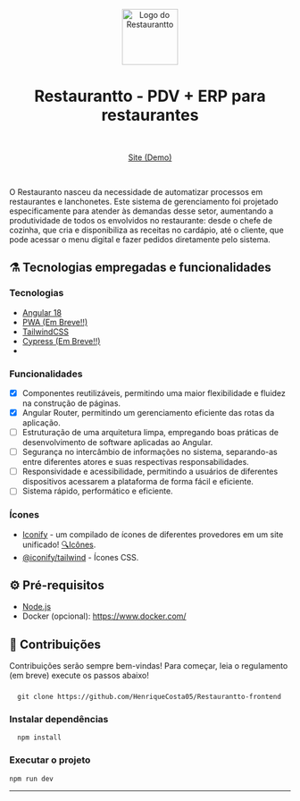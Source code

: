 <p align="center">
  <img src="https://restaurantto-pdv.vercel.app/assets/logo.svg" alt="Logo do Restaurantto" width="100" height="100"/>
</p>

<h1 align="center">Restaurantto - PDV + ERP para restaurantes</h1>
<br>

<p align='center'>
  <a href="https://restaurantto-pdv.vercel.app/">Site (Demo)</a>
</p>

<br>

O Restauranto nasceu da necessidade de automatizar processos em restaurantes e lanchonetes. Este sistema de gerenciamento foi projetado especificamente para atender às demandas desse setor, aumentando a produtividade de todos os envolvidos no restaurante: desde o chefe de cozinha, que cria e disponibiliza as receitas no cardápio, até o cliente, que pode acessar o menu digital e fazer pedidos diretamente pelo sistema.

## ⚗️ Tecnologias empregadas e funcionalidades

### Tecnologias

- [Angular 18](https://angular.dev/)
- [PWA (Em Breve!!)](https://angular.dev/ecosystem/service-workers/getting-started)
- [TailwindCSS](https://tailwindcss.com/)
- [Cypress (Em Breve!!)](https://www.cypress.io/)
-

### Funcionalidades

- [x] Componentes reutilizáveis, permitindo uma maior flexibilidade e fluidez na construção de páginas.
- [x] Angular Router, permitindo um gerenciamento eficiente das rotas da aplicação.
- [ ] Estruturação de uma arquitetura limpa, empregando boas práticas de desenvolvimento de software aplicadas ao Angular.
- [ ] Segurança no intercâmbio de informações no sistema, separando-as entre diferentes atores e suas respectivas responsabilidades.
- [ ] Responsividade e acessibilidade, permitindo a usuários de diferentes dispositivos acessarem a plataforma de forma fácil e eficiente.
- [ ] Sistema rápido, performático e eficiente.

### Ícones

- [Iconify](https://iconify.design) - um compilado de ícones de diferentes provedores em um site unificado! [🔍Icônes](https://icones.netlify.app/).
- [@iconify/tailwind](https://docs.iconify.design/usage/css/tailwind/) - Ícones CSS.

## ⚙ Pré-requisitos

- [Node.js](https://nodejs.org/en/)
- Docker (opcional): <https://www.docker.com/>

## 🏹 Contribuições

Contribuições serão sempre bem-vindas! Para começar, leia o regulamento (em breve) execute os passos abaixo!

###

```
  git clone https://github.com/HenriqueCosta05/Restaurantto-frontend
```

### Instalar dependências

```
  npm install
```

### Executar o projeto

```
npm run dev
```

---
